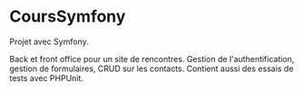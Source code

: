 # CoursSymfony
Projet avec Symfony.

Back et front office pour un site de rencontres. Gestion de l'authentification, gestion de formulaires, CRUD sur les contacts.
Contient aussi des essais de tests avec PHPUnit.
